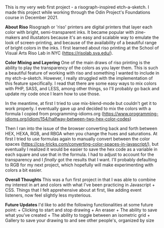 This is my very web first project - a risograph-inspired etch-a-sketch. I made this project while working through the Odin Project's Foundations course in December 2021.

**About Riso**
Risograph or 'riso' printers are digital printers that layer each color with bright, semi-transparent inks. It became popular with zine-makers and illustators because it's an easy and scalable way to emulate the look of screen-printing, and because of the availability of a beautiful range of bright colors in the inks. I first learned about riso printing at the School of Visual Arts Riso Lab in NYC (https://risolab.sva.edu/). 

**Color Mixing and Layering**
One of the main draws of riso printing is the ability to play the transparency of the colors as you layer them. This is such a beautiful feature of working with riso and something I wanted to include in my etch-a-sketch. However, I really struggled with the implementation of this feature specifically.  I read that there are some easy ways to mix colors with PHP, SASS, and LESS, among other things, so I'll probably go back and update my code once I learn how to use those.

In the meantime, at first I tried to use mix-blend-mode but couldn't get it to work properly. I eventually gave up and decided to mix the colors with a formula I copied from programming-idioms.org (https://www.programming-idioms.org/idiom/154/halfway-between-two-hex-color-codes)

Then I ran into the issue of the browser converting back and forth between HEX, HEXA, RGB, and RBGA when you change the hues and saturations. At first I tried to use formulas again to manually convert between the color spaces (https://css-tricks.com/converting-color-spaces-in-javascript/), but eventually I realized it would be easier to save the hex code as a variable in each square and use that in the formula. I had to adjust to account for the transparency and I *finally* got the results that I want. I'll probably defaulting to RGB for my next project, which hopefully will make experimenting with colors a bit easier. 


**Overall Thoughts**
This was a fun first project in that I was able to combine my interest in art and colors with what I've been practicing in Javascript + CSS. Things that I felt apprehensive about at first, like adding event listeners, now feel slightly less mysterious. 

**Future Updates**
I'd like to add the following functionalities at some future point:
    + Clicking to start and stop drawing
    + An eraser
    + The ability to save what you've created
    + The ability to toggle between an isometric grid
    + Gallery to save your drawing to and see other people's, organized by size